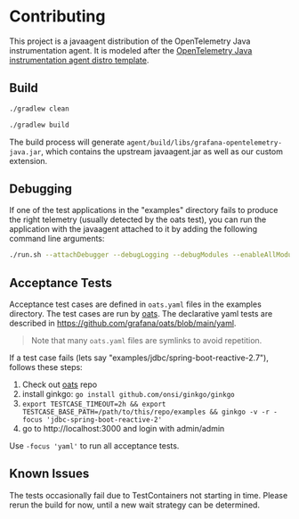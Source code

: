 # Contributing

This project is a javaagent distribution of the OpenTelemetry Java instrumentation agent.
It is modeled after the [OpenTelemetry Java instrumentation agent distro template](https://github.com/open-telemetry/opentelemetry-java-instrumentation/blob/main/examples/distro/README.md).

## Build

```sh
./gradlew clean
```

```sh
./gradlew build
```

The build process will generate `agent/build/libs/grafana-opentelemetry-java.jar`, which contains the upstream
javaagent.jar as well as our custom extension.
                      
## Debugging

If one of the test applications in the "examples" directory fails to produce the right telemetry
(usually detected by the oats test), you can run the application with the javaagent attached to it 
by adding the following command line arguments:

```sh
./run.sh --attachDebugger --debugLogging --debugModules --enableAllModules
```

## Acceptance Tests
                          
Acceptance test cases are defined in `oats.yaml` files in the examples directory.
The test cases are run by [oats]. The declarative yaml tests are described in https://github.com/grafana/oats/blob/main/yaml.
                                                                                 
> Note that many `oats.yaml` files are symlinks to avoid repetition.

If a test case fails (lets say "examples/jdbc/spring-boot-reactive-2.7"), follows these steps:

1. Check out [oats] repo
2. install ginkgo: `go install github.com/onsi/ginkgo/ginkgo`
3. `export TESTCASE_TIMEOUT=2h && export TESTCASE_BASE_PATH=/path/to/this/repo/examples && ginkgo -v -r -focus 'jdbc-spring-boot-reactive-2'`
4. go to http://localhost:3000 and login with admin/admin
                                                                                                                                            
Use `-focus 'yaml'` to run all acceptance tests.

## Known Issues

The tests occasionally fail due to TestContainers not starting in time.  Please rerun the build for now, until
a new wait strategy can be determined.

[oats]: https://github.com/grafana/oats
